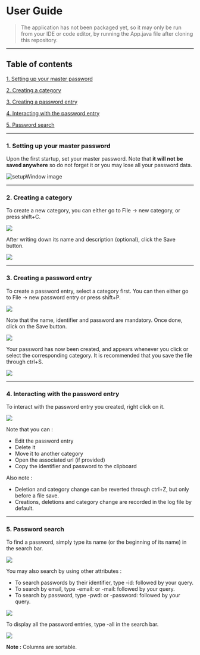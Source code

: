 # User Guide

> The application has not been packaged yet, so it may only be run from your IDE or code editor, by running the App.java file after cloning this repository.

---

## Table of contents

[1. Setting up your master password](#1-setting-up-your-master-password)

[2. Creating a category](#2-creating-a-category)

[3. Creating a password entry](#3-creating-a-password-entry)

[4. Interacting with the password entry](#4-interacting-with-the-password-entry)

[5. Password search](#5-password-search)

---

### 1. Setting up your master password

Upon the first startup, set your master password. Note that **it will not be saved anywhere** so do not forget it or you may lose all your password data.

![setupWindow image](https://i.imgur.com/wudVDXa.png)

---

### 2. Creating a category

To create a new category, you can either go to File -> new category, or press shift+C.

![](https://i.imgur.com/C5sZecW.png)

After writing down its name and description (optional), click the Save button.

![](https://i.imgur.com/5ACXzKY.png)

---

### 3. Creating a password entry

To create a password entry, select a category first. You can then either go to File -> new password entry or press shift+P.

![](https://i.imgur.com/QjaBVXA.png)

Note that the name, identifier and password are mandatory. Once done, click on the Save button.

![](https://i.imgur.com/7btBOkc.png)

Your password has now been created, and appears whenever you click or select the corresponding category. It is recommended that you save the file through ctrl+S.

![](https://i.imgur.com/vnmiO6U.png)

---

### 4. Interacting with the password entry

To interact with the password entry you created, right click on it.

![](https://i.imgur.com/T8hCc3g.png)

Note that you can : 
- Edit the password entry
- Delete it
- Move it to another category
- Open the associated url (if provided)
- Copy the identifier and password to the clipboard

Also note :
- Deletion and category change can be reverted through ctrl+Z, but only before a file save.
- Creations, deletions and category change are recorded in the log file by default.

---

### 5. Password search

To find a password, simply type its name (or the beginning of its name) in the search bar.

![](https://i.imgur.com/EXYIwkV.png)

You may also search by using other attributes : 
- To search passwords by their identifier, type -id: followed by your query.
- To search by email, type -email: or -mail: followed by your query.
- To search by password, type -pwd: or -password: followed by your query.

![](https://i.imgur.com/ch5Oqm3.png)

To display all the password entries, type -all in the search bar.

![](https://i.imgur.com/X445jCF.png)

**Note :** Columns are sortable.
